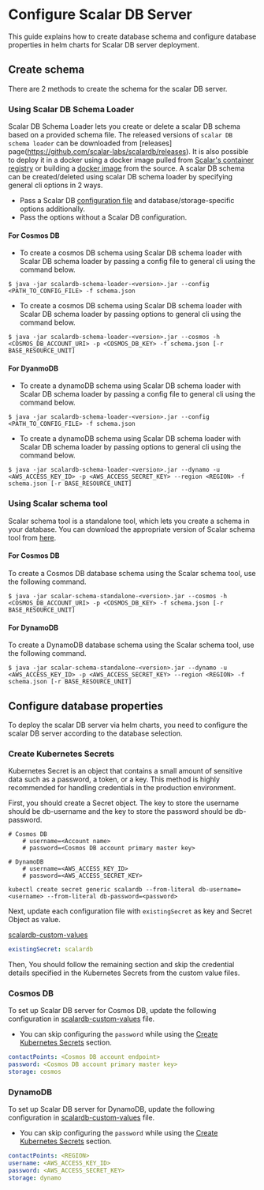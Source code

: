 # Configure Scalar DB Server

This guide explains how to create database schema and configure database properties in helm charts for Scalar DB server deployment.

## Create schema
There are 2 methods to create the schema for the scalar DB server.

### Using Scalar DB Schema Loader

Scalar DB Schema Loader lets you create or delete a scalar DB schema based on a provided schema file.
The released versions of `scalar DB schema loader` can be downloaded from [releases] page(https://github.com/scalar-labs/scalardb/releases).
It is also possible to deploy it in a docker using a docker image pulled from [Scalar's container registry](https://github.com/orgs/scalar-labs/packages/container/package/scalardb-schema-loader) or building a [docker image](https://github.com/scalar-labs/scalardb/tree/master/schema-loader#docker) from the source.
A scalar DB schema can be created/deleted using scalar DB schema loader by specifying general cli options in 2 ways.

* Pass a Scalar DB [configuration file](https://github.com/scalar-labs/scalardb/blob/master/conf/database.properties) and database/storage-specific options additionally.
* Pass the options without a Scalar DB configuration.

#### For Cosmos DB

* To create a cosmos DB schema using Scalar DB schema loader with Scalar DB schema loader by passing a config file to general cli using the command below.
```console
$ java -jar scalardb-schema-loader-<version>.jar --config <PATH_TO_CONFIG_FILE> -f schema.json
```

* To create a cosmos DB schema using Scalar DB schema loader with Scalar DB schema loader by passing options to general cli using the command below.
```console
$ java -jar scalardb-schema-loader-<version>.jar --cosmos -h <COSMOS_DB_ACCOUNT_URI> -p <COSMOS_DB_KEY> -f schema.json [-r BASE_RESOURCE_UNIT]
```

#### For DyanmoDB

* To create a dynamoDB schema using Scalar DB schema loader with Scalar DB schema loader by passing a config file to general cli using the command below.
```console
$ java -jar scalardb-schema-loader-<version>.jar --config <PATH_TO_CONFIG_FILE> -f schema.json
```

* To create a dynamoDB schema using Scalar DB schema loader with Scalar DB schema loader by passing options to general cli using the command below.
```console
$ java -jar scalardb-schema-loader-<version>.jar --dynamo -u <AWS_ACCESS_KEY_ID> -p <AWS_ACCESS_SECRET_KEY> --region <REGION> -f schema.json [-r BASE_RESOURCE_UNIT]
```

### Using Scalar schema tool
Scalar schema tool is a standalone tool, which lets you create a schema in your database.
You can download the appropriate version of Scalar schema tool from [here](https://github.com/scalar-labs/scalardb/releases).

#### For Cosmos DB
To create a Cosmos DB database schema using the Scalar schema tool, use the following command.
```console
$ java -jar scalar-schema-standalone-<version>.jar --cosmos -h <COSMOS_DB_ACCOUNT_URI> -p <COSMOS_DB_KEY> -f schema.json [-r BASE_RESOURCE_UNIT]
```

#### For DynamoDB

To create a DynamoDB database schema using the Scalar schema tool, use the following command.
```console
$ java -jar scalar-schema-standalone-<version>.jar --dynamo -u <AWS_ACCESS_KEY_ID> -p <AWS_ACCESS_SECRET_KEY> --region <REGION> -f schema.json [-r BASE_RESOURCE_UNIT]
```

## Configure database properties

To deploy the scalar DB server via helm charts, you need to configure the scalar DB server according to the database selection.

### Create Kubernetes Secrets

Kubernetes Secret is an object that contains a small amount of sensitive data such as a password, a token, or a key.
This method is highly recommended for handling credentials in the production environment.

First, you should create a Secret object. The key to store the username should be db-username and the key to store the password should be db-password.

```
# Cosmos DB
    # username=<Account name>
    # password=<Cosmos DB account primary master key>

# DynamoDB
    # username=<AWS_ACCESS_KEY_ID>
    # password=<AWS_ACCESS_SECRET_KEY>

kubectl create secret generic scalardb --from-literal db-username=<username> --from-literal db-password=<password>
```

Next, update each configuration file with `existingSecret` as key and Secret Object as value.

[scalardb-custom-values](../conf/scalardb-custom-values.yaml)

```yaml
existingSecret: scalardb
```

Then, You should follow the remaining section and skip the credential details specified in the Kubernetes Secrets from the custom value files.

### Cosmos DB

To set up Scalar DB server for Cosmos DB, update the following configuration in [scalardb-custom-values](../conf/scalardb-custom-values.yaml) file.

* You can skip configuring the `password` while using the [Create Kubernetes Secrets](#create-kubernetes-secrets) section.

```yaml
contactPoints: <Cosmos DB account endpoint>
password: <Cosmos DB account primary master key>
storage: cosmos
```
### DynamoDB

To set up Scalar DB server for DynamoDB, update the following configuration in [scalardb-custom-values](../conf/scalardb-custom-values.yaml) file.

* You can skip configuring the `password` while using the [Create Kubernetes Secrets](#create-kubernetes-secrets) section.

```yaml
contactPoints: <REGION>
username: <AWS_ACCESS_KEY_ID>
password: <AWS_ACCESS_SECRET_KEY>
storage: dynamo
```
